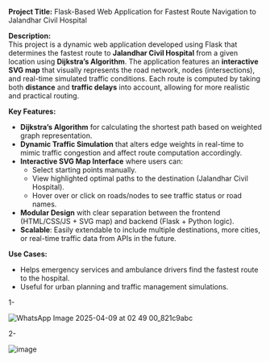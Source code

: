 
**Project Title:** Flask-Based Web Application for Fastest Route Navigation to Jalandhar Civil Hospital

**Description:**  
This project is a dynamic web application developed using Flask that determines the fastest route to **Jalandhar Civil Hospital** from a given location using **Dijkstra’s Algorithm**. The application features an **interactive SVG map** that visually represents the road network, nodes (intersections), and real-time simulated traffic conditions. Each route is computed by taking both **distance** and **traffic delays** into account, allowing for more realistic and practical routing.

**Key Features:**
- **Dijkstra’s Algorithm** for calculating the shortest path based on weighted graph representation.
- **Dynamic Traffic Simulation** that alters edge weights in real-time to mimic traffic congestion and affect route computation accordingly.
- **Interactive SVG Map Interface** where users can:
  - Select starting points manually.
  - View highlighted optimal paths to the destination (Jalandhar Civil Hospital).
  - Hover over or click on roads/nodes to see traffic status or road names.
- **Modular Design** with clear separation between the frontend (HTML/CSS/JS + SVG map) and backend (Flask + Python logic).
- **Scalable**: Easily extendable to include multiple destinations, more cities, or real-time traffic data from APIs in the future.

**Use Cases:**
- Helps emergency services and ambulance drivers find the fastest route to the hospital.
- Useful for urban planning and traffic management simulations.

1-

![WhatsApp Image 2025-04-09 at 02 49 00_821c9abc](https://github.com/user-attachments/assets/0bc3c10f-0707-4b4d-aeed-b4debe9f7c39)

2-

![image](https://github.com/user-attachments/assets/8bb659d8-7be3-4f04-801f-3b6491389a63)


